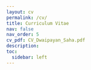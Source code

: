 ```yaml
---
layout: cv
permalink: /cv/
title: Curriculum Vitae
nav: false
nav_order: 5
cv_pdf: CV_Dwaipayan_Saha.pdf
description: 
toc:
  sidebar: left
---
```

